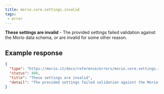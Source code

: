 ```yaml
---
title: morio.core.settings.invalid
tags: 
 - error
---
```



<!-- MORIO_AUTO_GENERATED_CONTENT_STARTS - Manual changes made below will be overwritten -->
__These settings are invalid__ - The provided settings failed validation against the Morio data schema, or are invalid for some other reason.
<!-- MORIO_AUTO_GENERATED_CONTENT_ENDS - Manual changes made above will be overwritten -->


<!-- MORIO_AUTO_GENERATED_CONTENT_STARTS - Manual changes made below will be overwritten -->
## Example response

```json
{
  "type": "https://morio.it/docs/reference/errors/morio.core.settings.invalid",
  "status": 400,
  "title": "These settings are invalid",
  "detail": "The provided settings failed validation against the Morio data schema, or are invalid for some other reason."
}
```
<!-- MORIO_AUTO_GENERATED_CONTENT_ENDS - Manual changes made above will be overwritten -->
